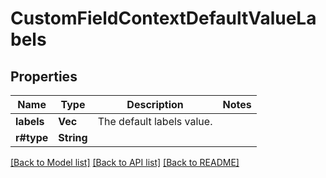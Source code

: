 # CustomFieldContextDefaultValueLabels

## Properties

Name | Type | Description | Notes
------------ | ------------- | ------------- | -------------
**labels** | **Vec<String>** | The default labels value. | 
**r#type** | **String** |  | 

[[Back to Model list]](../README.md#documentation-for-models) [[Back to API list]](../README.md#documentation-for-api-endpoints) [[Back to README]](../README.md)


